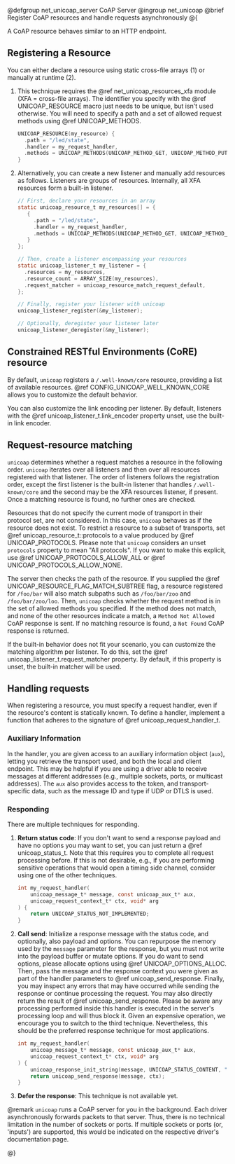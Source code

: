 @defgroup net_unicoap_server CoAP Server
@ingroup  net_unicoap
@brief    Register CoAP resources and handle requests asynchronously
@{

A CoAP resource behaves similar to an HTTP endpoint.

## Registering a Resource

You can either declare a resource using static cross-file arrays (1) or manually at runtime (2).

1. This technique requires the @ref net_unicoap_resources_xfa module (XFA = cross-file arrays).
   The identifier you specify with the @ref UNICOAP_RESOURCE macro just needs to be unique,
   but isn't used otherwise. You will need to specify a path and a set of allowed request methods
   using @ref UNICOAP_METHODS.

   ```c
   UNICOAP_RESOURCE(my_resource) {
     .path = "/led/state",
     .handler = my_request_handler,
     .methods = UNICOAP_METHODS(UNICOAP_METHOD_GET, UNICOAP_METHOD_PUT)
   }
   ```

2. Alternatively, you can create a new listener and manually add resources as follows.
   Listeners are groups of resources. Internally, all XFA resources form a built-in listener.

   ```c
   // First, declare your resources in an array
   static unicoap_resource_t my_resources[] = {
      {
        .path = "/led/state",
        .handler = my_request_handler,
        .methods = UNICOAP_METHODS(UNICOAP_METHOD_GET, UNICOAP_METHOD_PUT)
      }
   };

   // Then, create a listener encompassing your resources
   static unicoap_listener_t my_listener = {
     .resources = my_resources,
     .resource_count = ARRAY_SIZE(my_resources),
     .request_matcher = unicoap_resource_match_request_default,
   };

   // Finally, register your listener with unicoap
   unicoap_listener_register(&my_listener);

   // Optionally, deregister your listener later
   unicoap_listener_deregister(&my_listener);
   ```

## Constrained RESTful Environments (CoRE) resource

By default, `unicoap` registers a `/.well-known/core` resource, providing a list of available
resources. @ref CONFIG_UNICOAP_WELL_KNOWN_CORE allows you to customize the default behavior.

You can also customize the link encoding per listener. By default, listeners with the
@ref unicoap_listener_t.link_encoder property unset, use the built-in link encoder.

## Request-resource matching

`unicoap` determines whether a request matches a resource in the following order. `unicoap` iterates
over all listeners and then over all resources registered with that listener. The order of listeners
follows the registration order, except the first listener is the built-in listener that handles
`/.well-known/core` and the second may be the XFA resources listener, if present. Once a matching
resource is found, no further ones are checked.

Resources that do not specify the current mode of transport in their protocol set, are not
considered. In this case, `unicoap` behaves as if the resource does not exist. To restrict a
resource to a subset of transports, set @ref unicoap_resource_t::protocols to a value produced
by @ref UNICOAP_PROTOCOLS. Please note that `unicoap` considers an unset `protocols` property
to mean "All protocols". If you want to make this explicit, use @ref UNICOAP_PROTOCOLS_ALLOW_ALL or
@ref UNICOAP_PROTOCOLS_ALLOW_NONE.

The server then checks the path of the resource. If you supplied the
@ref UNICOAP_RESOURCE_FLAG_MATCH_SUBTREE flag, a resource registered for `/foo/bar` will also match
subpaths such as `/foo/bar/zoo` and `/foo/bar/zoo/loo`. Then, `unicoap` checks whether the request
method is in the set of allowed methods you specified. If the method does not match, and none of the
other resources indicate a match, a `Method Not Allowed` CoAP response is sent.
If no matching resource is found, a `Not Found` CoAP response is returned.

If the built-in
behavior does not fit your scenario, you can customize the matching algorithm per listener.
To do this, set the @ref unicoap_listener_t.request_matcher property. By default, if this property
is unset, the built-in matcher will be used.

## Handling requests

When registering a resource, you must specify a request handler, even if the resource's content
is statically known. To define a handler, implement a function that adheres to the signature of
@ref unicoap_request_handler_t.

### Auxiliary Information

In the handler, you are given access to an auxiliary information
object (`aux`), letting you retrieve the transport used, and both the local and client endpoint.
This may be helpful if you are using a driver able to receive messages at different addresses
(e.g., multiple sockets, ports, or multicast addresses). The `aux` also provides access to the
token, and transport-specific data, such as the message ID and type if UDP or DTLS is used.

### Responding

There are multiple techniques for responding.

1. **Return status code**: If you don't want to send a response payload and have no
   options you may want to set, you can just return a @ref unicoap_status_t. Note that this requires
   you to complete all request processing before. If this is not desirable, e.g., if you are
   performing sensitive operations that would open a timing side channel, consider using one of the
   other techniques.

   ```c
   int my_request_handler(
       unicoap_message_t* message, const unicoap_aux_t* aux,
       unicoap_request_context_t* ctx, void* arg
   ) {
       return UNICOAP_STATUS_NOT_IMPLEMENTED;
   }
   ```

2. **Call send**: Initialize a response message with the status code, and
  optionally, also payload and options. You can repurpose the memory used by the `message`
  parameter for the response, but you must not write into the payload buffer or mutate options.
  If you do want to send options, please allocate options using @ref UNICOAP_OPTIONS_ALLOC.
  Then, pass the message and the response context you were
  given as part of the handler parameters to @ref unicoap_send_response. Finally, you may inspect
  any errors that may have occurred while sending the response or continue processing the request.
  You may also directly return the result of @ref unicoap_send_response.
  Please be aware any processing performed inside this handler is executed in the server's
  processing loop and will thus block it. Given an expensive operation, we encourage you to switch
  to the third technique. Nevertheless, this should be the preferred response technique for most
  applications.

   ```c
   int my_request_handler(
       unicoap_message_t* message, const unicoap_aux_t* aux,
       unicoap_request_context_t* ctx, void* arg
   ) {
       unicoap_response_init_string(message, UNICOAP_STATUS_CONTENT, "Hello, World!");
       return unicoap_send_response(message, ctx);
   }
   ```

3. **Defer the response**: This technique is not available yet.



@remark
`unicoap` runs a CoAP server for you in the background. Each driver asynchronously forwards packets
to that server. Thus, there is no technical limitation in the number of sockets or ports. If
multiple sockets or ports (or, 'inputs') are supported, this would be indicated on the respective
driver's documentation page.


@}
